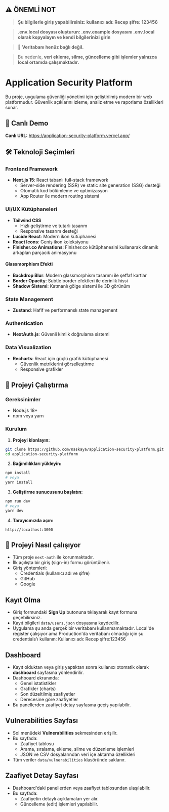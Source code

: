 ## ⚠️ ÖNEMLİ NOT

> **Şu bilgilerle giriş yapabilirsiniz: kullanıcı adı: Recep şifre: 123456**

> **.env.local dosyası oluşturun: .env.example dosyasını .env.local olarak kopyalayın ve kendi bilgilerinizi girin**

> 🚨 **Veritabanı henüz bağlı değil.**

> Bu nedenle, **veri ekleme, silme, güncelleme gibi işlemler yalnızca local ortamda çalışmaktadır.**

# Application Security Platform

Bu proje, uygulama güvenliği yönetimi için geliştirilmiş modern bir web platformudur. Güvenlik açıklarını izleme, analiz etme ve raporlama özellikleri sunar.

## 🚀 Canlı Demo

**Canlı URL:** https://application-security-platform.vercel.app/

## 🛠️ Teknoloji Seçimleri

### Frontend Framework

- **Next.js 15**: React tabanlı full-stack framework
  - Server-side rendering (SSR) ve static site generation (SSG) desteği
  - Otomatik kod bölümleme ve optimizasyon
  - App Router ile modern routing sistemi

### UI/UX Kütüphaneleri

- **Tailwind CSS**
  - Hızlı geliştirme ve tutarlı tasarım
  - Responsive tasarım desteği
- **Lucide React**: Modern ikon kütüphanesi
- **React Icons**: Geniş ikon koleksiyonu
- **Finisher.co Animations**: Finisher.co kütüphanesini kullanarak dinamik arkaplan parçacık animasyonu

#### Glassmorphism Efekti

- **Backdrop Blur**: Modern glassmorphism tasarımı ile şeffaf kartlar
- **Border Opacity**: Subtle border efektleri ile derinlik hissi
- **Shadow Sistemi**: Katmanlı gölge sistemi ile 3D görünüm

### State Management

- **Zustand**: Hafif ve performanslı state management

### Authentication

- **NextAuth.js**: Güvenli kimlik doğrulama sistemi

### Data Visualization

- **Recharts**: React için güçlü grafik kütüphanesi
  - Güvenlik metriklerini görselleştirme
  - Responsive grafikler

## 🚀 Projeyi Çalıştırma

### Gereksinimler

- Node.js 18+
- npm veya yarn

### Kurulum

1. **Projeyi klonlayın:**

```bash
git clone https://github.com/Kaskaya/application-security-platform.git
cd application-security-platform
```

2. **Bağımlılıkları yükleyin:**

```bash
npm install
# veya
yarn install
```

3. **Geliştirme sunucusunu başlatın:**

```bash
npm run dev
# veya
yarn dev
```

4. **Tarayıcınızda açın:**

```
http://localhost:3000
```

## 🚀 Projeyi Nasıl çalışıyor

- Tüm proje `next-auth` ile korunmaktadır.
- İlk açılışta bir giriş (sign-in) formu görüntülenir.
- Giriş yöntemleri:
  - Credentials (kullanıcı adı ve şifre)
  - GitHub
  - Google

## Kayıt Olma

- Giriş formundaki **Sign Up** butonuna tıklayarak kayıt formuna geçebilirsiniz.
- Kayıt bilgileri `data/users.json` dosyasına kaydedilir.
- Uygulama şu anda gerçek bir veritabanı kullanmamaktadır. Local'de register çalışıyor ama Production'da veritabanı olmadığı için şu credentials'ı kullanın: Kullanıcı adı: Recep şifre:123456

## Dashboard

- Kayıt olduktan veya giriş yaptıktan sonra kullanıcı otomatik olarak **dashboard** sayfasına yönlendirilir.
- Dashboard ekranında:
  - Genel istatistikler
  - Grafikler (charts)
  - Son düzeltilmiş zaafiyetler
  - Derecesine göre zaafiyetler
- Bu panellerden zaafiyet detay sayfasına geçiş yapılabilir.

## Vulnerabilities Sayfası

- Sol menüdeki **Vulnerabilities** sekmesinden erişilir.
- Bu sayfada:
  - Zaafiyet tablosu
  - Arama, sıralama, ekleme, silme ve düzenleme işlemleri
  - JSON ve CSV dosyalarından veri içe aktarma özellikleri
- Tüm veriler `data/vulnerabilities` klasöründe saklanır.

## Zaafiyet Detay Sayfası

- Dashboard'daki panellerden veya zaafiyet tablosundan ulaşılabilir.
- Bu sayfada:
  - Zaafiyetin detaylı açıklamaları yer alır.
  - Güncelleme (edit) işlemleri yapılabilir.
